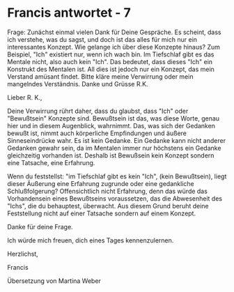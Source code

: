 # Francis antwortet - 7

Frage: Zunächst einmal vielen Dank für Deine Gespräche. Es scheint, dass ich verstehe, was du sagst, und doch ist das alles für mich nur ein interessantes Konzept. Wie gelange ich über diese Konzepte hinaus? Zum Beispiel, "Ich" existiert nur, wenn ich wach bin. Im Tiefschlaf gibt es das Mentale nicht, also auch kein "Ich". Das bedeutet, dass dieses "Ich" ein Konstrukt des Mentalen ist. All dies ist jedoch nur ein Konzept, das mein Verstand amüsant findet. Bitte kläre meine Verwirrung oder mein mangelndes Verständnis. Danke und Grüsse R.K.

Lieber R. K.,

Deine Verwirrung rührt daher, dass du glaubst, dass "Ich" oder "Bewußtsein" Konzepte sind. Bewußtsein ist das, was diese Worte, genau hier und in diesem Augenblick, wahrnimmt. Das, was sich der Gedanken bewußt ist, nimmt auch körperliche Empfindungen und äußere Sinneseindrücke wahr. Es ist kein Gedanke. Ein Gedanke kann nicht anderer Gedanken gewahr sein, da im Mentalen immer nur höchstens ein Gedanke gleichzeitig vorhanden ist. Deshalb ist Bewußsein kein Konzept sondern eine Tatsache, eine Erfahrung.

Wenn du feststellst: "im Tiefschlaf gibt es kein "Ich", (kein Bewußtsein), liegt dieser Äußerung eine Erfahrung zugrunde oder eine gedankliche Schlußfolgerung? Offensichtlich nicht Erfahrung, denn das würde das Vorhandensein eines Bewußtseins voraussetzen, das die Abwesenheit des "Ichs", die du behauptest, überwacht. Aus diesem Grund beruht deine Feststellung nicht auf einer Tatsache sondern auf einem Konzept.

Danke für deine Frage.

Ich würde mich freuen, dich eines Tages kennenzulernen.

Herzlichst,

Francis

Übersetzung von Martina Weber

